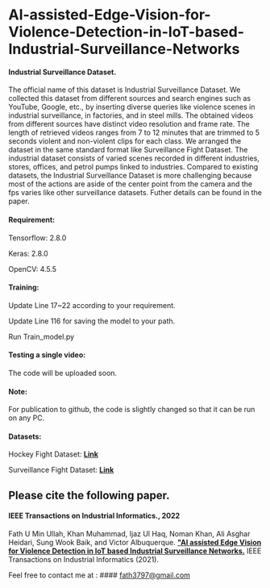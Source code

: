 # AI-assisted-Edge-Vision-for-Violence-Detection-in-IoT-based-Industrial-Surveillance-Networks


#### Industrial Surveillance Dataset.
The official name of this dataset is Industrial Surveillance Dataset. We collected this dataset from different sources and search engines such as YouTube, Google, etc., by inserting diverse queries like violence scenes in industrial surveillance, in factories, and in steel mills. The obtained videos from different sources have distinct video resolution and frame rate. The length of retrieved videos ranges from 7 to 12 minutes that are trimmed to 5 seconds violent and non-violent clips for each class. We arranged the dataset in the same standard format like Surveillance Fight Dataset. The industrial dataset consists of varied scenes recorded in different industries, stores, offices, and petrol pumps linked to industries. Compared to existing datasets, the Industrial Surveillance Dataset is more challenging because most of the actions are aside of the center point from the camera and the fps varies like other surveillance datasets. Futher details can be found in the paper.

#### Requirement:

Tensorflow: 2.8.0

Keras: 2.8.0

OpenCV: 4.5.5

#### Training:

Update Line 17~22 according to your requirement.

Update Line 116 for saving the model to your path.

Run Train_model.py 

#### Testing a single video:

The code will be uploaded soon.


#### Note: 

For publication to github, the code is slightly changed so that it can be run on any PC.

#### Datasets:

Hockey Fight Dataset: [**Link**](https://www.kaggle.com/datasets/yassershrief/hockey-fight-vidoes)

Surveillance Fight Dataset: [**Link**](https://github.com/sayibet/fight-detection-surv-dataset#:~:text=A%20new%20fight%20dataset%20is,streets%2C%20underground%20stations%20and%20more.)



## Please cite the following paper.

#### IEEE Transactions on Industrial Informatics., 2022
Fath U Min Ullah, Khan Muhammad, Ijaz Ul Haq, Noman Khan, Ali Asghar Heidari, Sung Wook Baik, and Victor Albuquerque. [**"AI assisted Edge Vision for Violence Detection in IoT based Industrial Surveillance Networks.**](https://ieeexplore.ieee.org/abstract/document/9552469) 
IEEE Transactions on Industrial Informatics (2021).

Feel free to contact me at : #### fath3797@gmail.com
